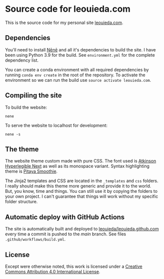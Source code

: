 # Source code for leouieda.com

This is the source code for my personal site
[leouieda.com](http://www.leouieda.com).

## Dependencies

You'll need to install [Nēnē](https://nene.leouieda.com/) and all it's
dependencies to build the site. I have been using Python 3.9 for the build. See
`environment.yml` for the complete dependency list.

You can create a conda environment with all required dependencies by running
`conda env create` in the root of the repository. To activate the environment
so we can run the build use `source activate leouieda.com`.

## Compiling the site

To build the website:

```
nene
```

To serve the website to localhost for development:

```
nene -s
```

## The theme

The website theme custom made with pure CSS.
The font used is
[Atkinson Hyperlegible Next](https://brailleinstitute.org/freefont) as well as
its monospace variant.
Syntax highlighting theme is
[Pitaya Smoothie](https://github.com/trallard/pitaya_smoothie).

The Jinja2 templates and CSS are located in the `_templates` and `css` folders.
I really should make this theme more generic and provide it to the world.
But, you know, time and things.
You can still use it by copying the folders to your own project.
I can't guarantee that things will work without my specific folder structure.

## Automatic deploy with GitHub Actions

The site is automatically built and deployed to
[leouieda/leouieda.github.com](https://github.com/leouieda/leouieda.github.com)
every time a commit is pushed to the *main* branch.
See files `.github/workflows/build.yml`.

## License

Except were otherwise noted, this work is licensed under a
[Creative Commons Attribution 4.0 International License](http://creativecommons.org/licenses/by/4.0/).
